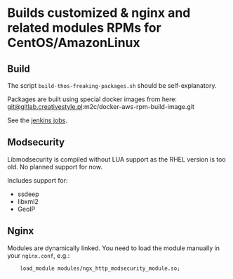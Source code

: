 Builds customized & nginx and related modules RPMs for CentOS/AmazonLinux
=========================================================================

## Build

The script `build-thos-freaking-packages.sh` should be self-explanatory.

Packages are built using special docker images from here:
git@gitlab.creativestyle.pl:m2c/docker-aws-rpm-build-image.git

See the [jenkins jobs](http://m2ci.creativestyle.company:8080/view/automation/).

## Modsecurity

Libmodsecurity is compiled without LUA support as the RHEL version is too
old. No planned support for now.

Includes support for:
  - ssdeep
  - libxml2
  - GeoIP

## Nginx

Modules are dynamically linked. You need to load the module manually in your `nginx.conf`, e.g.:

```
    load_module modules/ngx_http_modsecurity_module.so;
```
